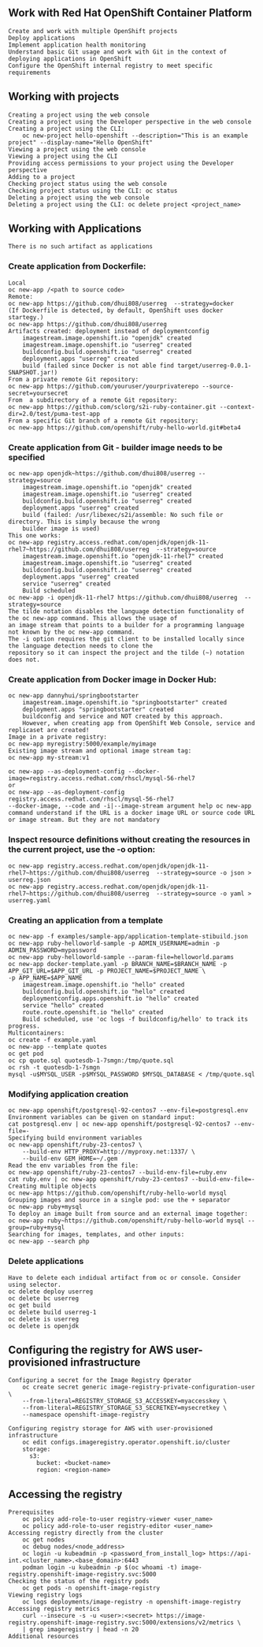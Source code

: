 ## Work with Red Hat OpenShift Container Platform
	Create and work with multiple OpenShift projects
	Deploy applications
	Implement application health monitoring
	Understand basic Git usage and work with Git in the context of deploying applications in OpenShift
	Configure the OpenShift internal registry to meet specific requirements

## Working with projects
	Creating a project using the web console
	Creating a project using the Developer perspective in the web console
	Creating a project using the CLI: 
		oc new-project hello-openshift --description="This is an example project" --display-name="Hello OpenShift"
	Viewing a project using the web console
	Viewing a project using the CLI
	Providing access permissions to your project using the Developer perspective
	Adding to a project
	Checking project status using the web console
	Checking project status using the CLI: oc status
	Deleting a project using the web console
	Deleting a project using the CLI: oc delete project <project_name>

## Working with Applications
	There is no such artifact as applications
### Create application from Dockerfile:
	Local
  	oc new-app /<path to source code>
	Remote:
	oc new-app https://github.com/dhui808/userreg  --strategy=docker
	(If Dockerfile is detected, by default, OpenShift uses docker startegy.)
	oc new-app https://github.com/dhui808/userreg
	Artifacts created: deployment instead of deploymentconfig
		imagestream.image.openshift.io "openjdk" created
		imagestream.image.openshift.io "userreg" created
		buildconfig.build.openshift.io "userreg" created
		deployment.apps "userreg" created
		build (failed since Docker is not able find target/userreg-0.0.1-SNAPSHOT.jar!)
	From a private remote Git repository: 
	oc new-app https://github.com/youruser/yourprivaterepo --source-secret=yoursecret
  	From  a subdirectory of a remote Git repository: 
	oc new-app https://github.com/sclorg/s2i-ruby-container.git --context-dir=2.0/test/puma-test-app
  	From a specific Git branch of a remote Git repository:
	oc new-app https://github.com/openshift/ruby-hello-world.git#beta4
### Create application from Git - builder image needs to be specified
	oc new-app openjdk~https://github.com/dhui808/userreg --strategy=source
		imagestream.image.openshift.io "openjdk" created
		imagestream.image.openshift.io "userreg" created
		buildconfig.build.openshift.io "userreg" created
		deployment.apps "userreg" created
		build (failed: /usr/libexec/s2i/assemble: No such file or directory. This is simply because the wrong 
		builder image is used)
	This one works:
	oc new-app registry.access.redhat.com/openjdk/openjdk-11-rhel7~https://github.com/dhui808/userreg  --strategy=source
	    imagestream.image.openshift.io "openjdk-11-rhel7" created
	    imagestream.image.openshift.io "userreg" created
	    buildconfig.build.openshift.io "userreg" created
	    deployment.apps "userreg" created
	    service "userreg" created
	    Build scheduled
	oc new-app -i openjdk-11-rhel7 https://github.com/dhui808/userreg  --strategy=source
	The tilde notation disables the language detection functionality of the oc new-app command. This allows the usage of 
	an image stream that points to a builder for a programming language not known by the oc new-app command.
	The -i option requires the git client to be installed locally since the language detection needs to clone the
	repository so it can inspect the project and the tilde (~) notation does not.
### Create application from Docker image in Docker Hub:
	oc new-app dannyhui/springbootstarter
		imagestream.image.openshift.io "springbootstarter" created
		deployment.apps "springbootstarter" created
		buildconfig and service and NOT created by this approach.
		However, when creating app from OpenShift Web Console, service and replicaset are created!
	Image in a private registry:
	oc new-app myregistry:5000/example/myimage
	Existing image stream and optional image stream tag:
	oc new-app my-stream:v1

	oc new-app --as-deployment-config --docker-image=registry.access.redhat.com/rhscl/mysql-56-rhel7
	or
	oc new-app --as-deployment-config registry.access.redhat.com/rhscl/mysql-56-rhel7
	--docker-image, --code and -i|--image-stream argument help oc new-app command understand if the URL is a docker image URL or source code URL
	or image stream. But they are not mandatory
### Inspect resource definitions without creating the resources in the current project, use the -o option:
	oc new-app registry.access.redhat.com/openjdk/openjdk-11-rhel7~https://github.com/dhui808/userreg  --strategy=source -o json > userreg.json
	oc new-app registry.access.redhat.com/openjdk/openjdk-11-rhel7~https://github.com/dhui808/userreg  --strategy=source -o yaml > userreg.yaml
### Creating an application from a template
	oc new-app -f examples/sample-app/application-template-stibuild.json
	oc new-app ruby-helloworld-sample -p ADMIN_USERNAME=admin -p ADMIN_PASSWORD=mypassword
	oc new-app ruby-helloworld-sample --param-file=helloworld.params
	oc new-app docker-template.yaml -p BRANCH_NAME=$BRANCH_NAME -p APP_GIT_URL=$APP_GIT_URL -p PROJECT_NAME=$PROJECT_NAME \
	-p APP_NAME=$APP_NAME
	    imagestream.image.openshift.io "hello" created
	    buildconfig.build.openshift.io "hello" created
	    deploymentconfig.apps.openshift.io "hello" created
	    service "hello" created
	    route.route.openshift.io "hello" created
	    Build scheduled, use 'oc logs -f buildconfig/hello' to track its progress.
	Multicontainers:    
	oc create -f example.yaml
	oc new-app --template quotes 
	oc get pod
	oc cp quote.sql quotesdb-1-7smgn:/tmp/quote.sql
	oc rsh -t quotesdb-1-7smgn
	mysql -u$MYSQL_USER -p$MYSQL_PASSWORD $MYSQL_DATABASE < /tmp/quote.sql
### Modifying application creation
	oc new-app openshift/postgresql-92-centos7 --env-file=postgresql.env
	Environment variables can be given on standard input:
	cat postgresql.env | oc new-app openshift/postgresql-92-centos7 --env-file=-
	Specifying build environment variables
	oc new-app openshift/ruby-23-centos7 \
		--build-env HTTP_PROXY=http://myproxy.net:1337/ \
		--build-env GEM_HOME=~/.gem
	Read the env variables from the file:
	oc new-app openshift/ruby-23-centos7 --build-env-file=ruby.env
	cat ruby.env | oc new-app openshift/ruby-23-centos7 --build-env-file=-
	Creating multiple objects
	oc new-app https://github.com/openshift/ruby-hello-world mysql
	Grouping images and source in a single pod: use the + separator
	oc new-app ruby+mysql
	To deploy an image built from source and an external image together:
	oc new-app ruby~https://github.com/openshift/ruby-hello-world mysql --group=ruby+mysql
	Searching for images, templates, and other inputs:
	oc new-app --search php
### Delete applications
	Have to delete each indidual artifact from oc or console. Consider using selector.
	oc delete deploy userreg
	oc delete bc userreg
	oc get build
	oc delete build userreg-1
	oc delete is userreg
	oc delete is openjdk
## Configuring the registry for AWS user-provisioned infrastructure
	Configuring a secret for the Image Registry Operator
		oc create secret generic image-registry-private-configuration-user \
		--from-literal=REGISTRY_STORAGE_S3_ACCESSKEY=myaccesskey \
		--from-literal=REGISTRY_STORAGE_S3_SECRETKEY=mysecretkey \
		--namespace openshift-image-registry

	Configuring registry storage for AWS with user-provisioned infrastructure
		oc edit configs.imageregistry.operator.openshift.io/cluster
		storage:
		  s3:
		    bucket: <bucket-name>
		    region: <region-name>

## Accessing the registry
	Prerequisites
		oc policy add-role-to-user registry-viewer <user_name>
		oc policy add-role-to-user registry-editor <user_name>
	Accessing registry directly from the cluster
		oc get nodes
		oc debug nodes/<node_address>
		oc login -u kubeadmin -p <password_from_install_log> https://api-int.<cluster_name>.<base_domain>:6443
		podman login -u kubeadmin -p $(oc whoami -t) image-registry.openshift-image-registry.svc:5000
	Checking the status of the registry pods
		oc get pods -n openshift-image-registry
	Viewing registry logs
		oc logs deployments/image-registry -n openshift-image-registry
	Accessing registry metrics
		curl --insecure -s -u <user>:<secret> https://image-registry.openshift-image-registry.svc:5000/extensions/v2/metrics \
		| grep imageregistry | head -n 20
	Additional resources
